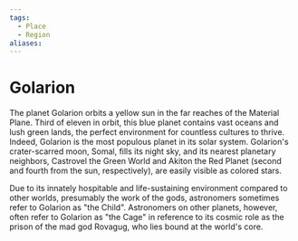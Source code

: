 ```yaml
---
tags:
  - Place
  - Region
aliases:
---
```

# Golarion
The planet Golarion orbits a yellow sun in the far reaches of the Material Plane. Third of eleven in orbit, this blue planet contains vast oceans and lush green lands, the perfect environment for countless cultures to thrive. Indeed, Golarion is the most populous planet in its solar system. Golarion's crater-scarred moon, Somal, fills its night sky, and its nearest planetary neighbors, Castrovel the Green World and Akiton the Red Planet (second and fourth from the sun, respectively), are easily visible as colored stars.

Due to its innately hospitable and life-sustaining environment compared to other worlds, presumably the work of the gods, astronomers sometimes refer to Golarion as "the Child". Astronomers on other planets, however, often refer to Golarion as "the Cage" in reference to its cosmic role as the prison of the mad god Rovagug, who lies bound at the world's core.
